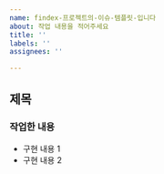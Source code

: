 ```yaml
---
name: findex-프로젝트의-이슈-템플릿-입니다
about: 작업 내용을 적어주세요
title: ''
labels: ''
assignees: ''

---
```


## 제목
### 작업한 내용
- 구현 내용 1
- 구현 내용 2
